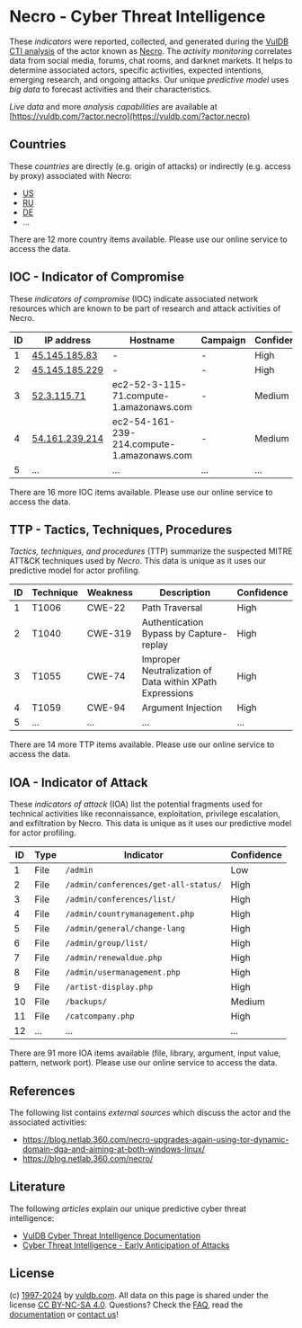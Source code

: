 # Necro - Cyber Threat Intelligence

These _indicators_ were reported, collected, and generated during the [VulDB CTI analysis](https://vuldb.com/?kb.cti) of the actor known as [Necro](https://vuldb.com/?actor.necro). The _activity monitoring_ correlates data from social media, forums, chat rooms, and darknet markets. It helps to determine associated actors, specific activities, expected intentions, emerging research, and ongoing attacks. Our unique _predictive model_ uses _big data_ to forecast activities and their characteristics.

_Live data_ and more _analysis capabilities_ are available at [https://vuldb.com/?actor.necro](https://vuldb.com/?actor.necro)

## Countries

These _countries_ are directly (e.g. origin of attacks) or indirectly (e.g. access by proxy) associated with Necro:

* [US](https://vuldb.com/?country.us)
* [RU](https://vuldb.com/?country.ru)
* [DE](https://vuldb.com/?country.de)
* ...

There are 12 more country items available. Please use our online service to access the data.

## IOC - Indicator of Compromise

These _indicators of compromise_ (IOC) indicate associated network resources which are known to be part of research and attack activities of Necro.

ID | IP address | Hostname | Campaign | Confidence
-- | ---------- | -------- | -------- | ----------
1 | [45.145.185.83](https://vuldb.com/?ip.45.145.185.83) | - | - | High
2 | [45.145.185.229](https://vuldb.com/?ip.45.145.185.229) | - | - | High
3 | [52.3.115.71](https://vuldb.com/?ip.52.3.115.71) | ec2-52-3-115-71.compute-1.amazonaws.com | - | Medium
4 | [54.161.239.214](https://vuldb.com/?ip.54.161.239.214) | ec2-54-161-239-214.compute-1.amazonaws.com | - | Medium
5 | ... | ... | ... | ...

There are 16 more IOC items available. Please use our online service to access the data.

## TTP - Tactics, Techniques, Procedures

_Tactics, techniques, and procedures_ (TTP) summarize the suspected MITRE ATT&CK techniques used by _Necro_. This data is unique as it uses our predictive model for actor profiling.

ID | Technique | Weakness | Description | Confidence
-- | --------- | -------- | ----------- | ----------
1 | T1006 | CWE-22 | Path Traversal | High
2 | T1040 | CWE-319 | Authentication Bypass by Capture-replay | High
3 | T1055 | CWE-74 | Improper Neutralization of Data within XPath Expressions | High
4 | T1059 | CWE-94 | Argument Injection | High
5 | ... | ... | ... | ...

There are 14 more TTP items available. Please use our online service to access the data.

## IOA - Indicator of Attack

These _indicators of attack_ (IOA) list the potential fragments used for technical activities like reconnaissance, exploitation, privilege escalation, and exfiltration by Necro. This data is unique as it uses our predictive model for actor profiling.

ID | Type | Indicator | Confidence
-- | ---- | --------- | ----------
1 | File | `/admin` | Low
2 | File | `/admin/conferences/get-all-status/` | High
3 | File | `/admin/conferences/list/` | High
4 | File | `/admin/countrymanagement.php` | High
5 | File | `/admin/general/change-lang` | High
6 | File | `/admin/group/list/` | High
7 | File | `/admin/renewaldue.php` | High
8 | File | `/admin/usermanagement.php` | High
9 | File | `/artist-display.php` | High
10 | File | `/backups/` | Medium
11 | File | `/catcompany.php` | High
12 | ... | ... | ...

There are 91 more IOA items available (file, library, argument, input value, pattern, network port). Please use our online service to access the data.

## References

The following list contains _external sources_ which discuss the actor and the associated activities:

* https://blog.netlab.360.com/necro-upgrades-again-using-tor-dynamic-domain-dga-and-aiming-at-both-windows-linux/
* https://blog.netlab.360.com/necro/

## Literature

The following _articles_ explain our unique predictive cyber threat intelligence:

* [VulDB Cyber Threat Intelligence Documentation](https://vuldb.com/?kb.cti)
* [Cyber Threat Intelligence - Early Anticipation of Attacks](https://www.scip.ch/en/?labs.20201022)

## License

(c) [1997-2024](https://vuldb.com/?kb.changelog) by [vuldb.com](https://vuldb.com/?kb.about). All data on this page is shared under the license [CC BY-NC-SA 4.0](https://creativecommons.org/licenses/by-nc-sa/4.0/). Questions? Check the [FAQ](https://vuldb.com/?kb.faq), read the [documentation](https://vuldb.com/?kb) or [contact us](https://vuldb.com/?contact)!
